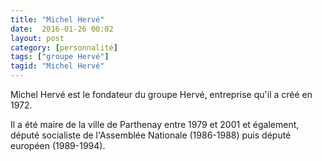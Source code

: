 ```yaml
---
title: "Michel Hervé"
date:  2016-01-26 00:02
layout: post
category: [personnalité]
tags: ["groupe Hervé"]
tagid: "Michel Hervé"
---
```


Michel Hervé est le fondateur du groupe Hervé, entreprise qu'il a créé en 1972.

Il a été maire de la ville de Parthenay entre 1979 et 2001 et également, député socialiste de l'Assemblée Nationale (1986-1988) puis député européen (1989-1994).
